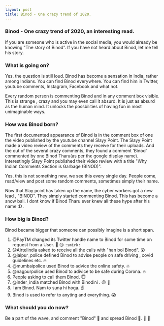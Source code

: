 ```yaml
---
layout: post
title: Binod - One crazy trend of 2020.
---
```


### Binod - One crazy trend of 2020, an interesting read.
If you are someone who is active in the social media, you would already be knowing "The story of Binod".
If you have not heard about Binod, let me tell his story.

### What is going on?
Yes, the question is still loud. Binod has become a sensation in India, rather among Indians. You can find Binod everywhere. You can find him in Twitter, youtube comments, Instagram, Facebook and what not. 

Every random person is commenting Binod and in any comment box visible. This is strange , crazy and you may even call it absurd. It is just as absurd as the human mind. It unlocks the possbilities of having fun in most unimaginable ways.

### How was Binod born?
The first documented appearance of Binod is in the comment box of one the video published by the youtube channel Slayy Point.
The Slayy Point made a video review of the comments they receive for their uploads. And the out of the several crazy comments, they found a comment 'Binod' commented by one Binod Tharu(as per the google display name).
Interestingly Slayy Point published their video review with a title "Why Indian Comments Section is Garbage (BINOD)".

Yes, this is not something new, we see this every single day. People come, read/view and post some random comments, sometimes simply their name.

Now that Slay point has taken up the name, the cyber workers got a new lead , "BINOD".
They simply started commenting Binod. This has become a snow ball. I dont know if Binod Tharu ever knew all these hype after his name :D .

### How big is Binod?

Binod became bigger that someone can possibly imagine is a short span.
1. @PayTM changed its Twitter handle name  to Binod for some time on request from a User. 
:information_desk_person:  :smirk: `:smirk:`
2. @AirtelIndia asked to receive all the calls with "han bol Binod". :astonished:
3. @jaipur_police defined Binod to advise people on safe driving , covid guidelines etc. :fire:
4. @mumbaipolice used Binod to 	advice the online safety. :fire:
5. @nagpurpolice used Binod to adivice to be safe during Corona. :fire:
6. People asking to call them Binod. :innocent:
7. @inder_india matched Binod with Binodini . :stuck_out_tongue_closed_eyes: :couplekiss:
8. I am Binod. Nam to suna hi hoga. :point_up:
9. Binod is used to refer to anyting and everything. :scream:

### What should you do now?
Be a part of the wave, and comment "Binod" :thought_balloon: and spread Binod :heartbeat:. :raised_hands: :muscle:



